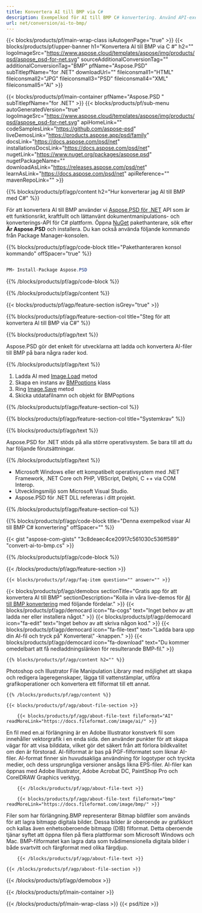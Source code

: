 ```yaml
---
title: Konvertera AI till BMP via C#
description: Exempelkod för AI till BMP C# konvertering. Använd API-exempelkod för batch AI-filer till BMP-konvertering inom VB.NET, ASP.NET eller någon .NET-baserad applikation.
url: net/conversion/ai-to-bmp/
---
```


{{< blocks/products/pf/main-wrap-class isAutogenPage="true" >}}
{{< blocks/products/pf/upper-banner h1="Konvertera AI till BMP via C #" h2="" logoImageSrc="https://www.aspose.cloud/templates/aspose/img/products/psd/aspose_psd-for-net.svg" sourceAdditionalConversionTag="" additionalConversionTag="BMP" pfName="Aspose.PSD" subTitlepfName="for .NET" downloadUrl="" fileiconsmall1="HTML" fileiconsmall2="JPG" fileiconsmall3="PSD" fileiconsmall4="XML" fileiconsmall5="AI" >}}

{{< blocks/products/pf/main-container pfName="Aspose.PSD " subTitlepfName="for .NET" >}}
{{< blocks/products/pf/sub-menu autoGeneratedVersion="true" logoImageSrc="https://www.aspose.cloud/templates/aspose/img/products/psd/aspose_psd-for-net.svg" apiHomeLink="" codeSamplesLink="https://github.com/aspose-psd" liveDemosLink="https://products.aspose.app/psd/family" docsLink="https://docs.aspose.com/psd/net" installationsDocsLink="https://docs.aspose.com/psd/net" nugetLink="https://www.nuget.org/packages/aspose.psd" nugetPackageName="" downloadAsLink="https://releases.aspose.com/psd/net" learnAsLink="https://docs.aspose.com/psd/net" apiReference="" mavenRepoLink="" >}}

{{% blocks/products/pf/agp/content h2="Hur konverterar jag AI till BMP med C#" %}}

För att konvertera AI till BMP använder vi <a href="/psd/{{< lang-code >}}net">Aspose.PSD för .NET</a> API som är ett funktionsrikt, kraftfullt och lättanvänt dokumentmanipulations- och konverterings-API för C# plattform. Öppna <a href="https://www.nuget.org/packages/aspose.psd">NuGet</a> pakethanterare, sök efter <b>Är Aspose.PSD</b> och installera. Du kan också använda följande kommando från Package Manager-konsolen.

{{% blocks/products/pf/agp/code-block title="Pakethanteraren konsol kommando" offSpacer="true" %}}

```cs

PM> Install-Package Aspose.PSD

```

{{% /blocks/products/pf/agp/code-block %}}

{{% /blocks/products/pf/agp/content %}}

{{< blocks/products/pf/agp/feature-section isGrey="true" >}}

{{% blocks/products/pf/agp/feature-section-col title="Steg för att konvertera AI till BMP via C#" %}}

{{% blocks/products/pf/agp/text %}}

 Aspose.PSD gör det enkelt för utvecklarna att ladda och konvertera AI-filer till BMP på bara några rader kod.

{{% /blocks/products/pf/agp/text %}}

1. Ladda AI med [Image.Load](https://apireference.aspose.com/psd/net/aspose.psd/image/methods/load/index) metod
1. Skapa en instans av [BMPoptions](https://apireference.aspose.com/imaging/net/aspose.imaging.imageoptions/bmpoptions) klass
1. Ring [Image.Save](https://apireference.aspose.com/psd/net/aspose.psd/image/methods/save/index) metod
1. Skicka utdatafilnamn och objekt för BMPoptions

{{% /blocks/products/pf/agp/feature-section-col %}}

{{% blocks/products/pf/agp/feature-section-col title="Systemkrav" %}}

{{% blocks/products/pf/agp/text %}}

 Aspose.PSD for .NET stöds på alla större operativsystem. Se bara till att du har följande förutsättningar.

{{% /blocks/products/pf/agp/text %}}

- Microsoft Windows eller ett kompatibelt operativsystem med .NET Framework, .NET Core och PHP, VBScript, Delphi, C ++ via COM Interop.
- Utvecklingsmiljö som Microsoft Visual Studio.
- Aspose.PSD för .NET DLL refereras i ditt projekt.

{{% /blocks/products/pf/agp/feature-section-col %}}

{{% blocks/products/pf/agp/code-block title="Denna exempelkod visar AI till BMP C# konvertering" offSpacer="" %}}

{{< gist "aspose-com-gists" "3c8deaec4ce20917c561030c536ff589" "convert-ai-to-bmp.cs" >}}

{{% /blocks/products/pf/agp/code-block %}}

{{< /blocks/products/pf/agp/feature-section >}}

    {{< blocks/products/pf/agp/faq-item question="" answer="" >}}
 

<!-- aboutfile Starts -->

{{< blocks/products/pf/agp/demobox sectionTitle="Gratis app för att konvertera AI till BMP" sectionDescription="Kolla in våra live-demos för [AI till BMP konvertering](https://products.aspose.app/psd/conversion/ai-to-bmp) med följande fördelar." >}}
        {{< blocks/products/pf/agp/democard icon="fa-cogs" text="Inget behov av att ladda ner eller installera något." >}}
        {{< blocks/products/pf/agp/democard icon="fa-edit" text="Inget behov av att skriva någon kod." >}}
        {{< blocks/products/pf/agp/democard icon="fa-file-text" text="Ladda bara upp din AI-fil och tryck på\" Konvertera\” -knappen." >}}
        {{< blocks/products/pf/agp/democard icon="fa-download" text="Du kommer omedelbart att få nedladdningslänken för resulterande BMP-fil." >}}

    {{% blocks/products/pf/agp/content h2="" %}}

Photoshop och Illustrator File Manipulation Library med möjlighet att skapa och redigera lageregenskaper, lägga till vattenstämplar, utföra grafikoperationer och konvertera ett filformat till ett annat.



    {{% /blocks/products/pf/agp/content %}}

    {{< blocks/products/pf/agp/about-file-section >}}

        {{< blocks/products/pf/agp/about-file-text fileFormat="AI" readMoreLink="https://docs.fileformat.com/image/ai/" >}}
En fil med en.ai förlängning är en Adobe Illustrator konstverk fil som innehåller vektorgrafik i en enda sida. den använder punkter för att skapa vägar för att visa bilddata, vilket gör det säkert från att förlora bildkvalitet om den är förstorad. AI-filformat är bas på PGF-filformatet som liknar AI-filer. AI-format finner sin huvudsakliga användning för logotyper och tryckta medier, och dess ursprungliga versioner ansågs likna EPS-filer. AI-filer kan öppnas med Adobe Illustrator, Adobe Acrobat DC, PaintShop Pro och CorelDRAW Graphics verktyg.

        {{< /blocks/products/pf/agp/about-file-text >}}

        {{< blocks/products/pf/agp/about-file-text fileFormat="bmp" readMoreLink="https://docs.fileformat.com/image/bmp/" >}}
Filer som har förlängning.BMP representerar Bitmap bildfiler som används för att lagra bitmapp digitala bilder. Dessa bilder är oberoende av grafikkort och kallas även enhetsoberoende bitmapp (DIB) filformat. Detta oberoende tjänar syftet att öppna filen på flera plattformar som Microsoft Windows och Mac. BMP-filformatet kan lagra data som tvådimensionella digitala bilder i både svartvitt och färgformat med olika färgdjup.

        {{< /blocks/products/pf/agp/about-file-text >}}

    {{< /blocks/products/pf/agp/about-file-section >}}

{{< /blocks/products/pf/agp/demobox >}}

<!-- aboutfile Ends -->



{{< /blocks/products/pf/main-container >}}
    
{{< /blocks/products/pf/main-wrap-class >}}
{{< psd/tize >}}
